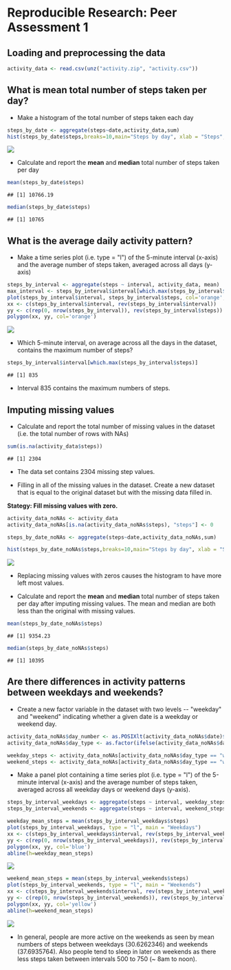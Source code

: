 # Reproducible Research: Peer Assessment 1

## Loading and preprocessing the data

```r
activity_data <- read.csv(unz("activity.zip", "activity.csv"))
```

## What is mean total number of steps taken per day?

* Make a histogram of the total number of steps taken each day


```r
steps_by_date <- aggregate(steps~date,activity_data,sum)
hist(steps_by_date$steps,breaks=10,main="Steps by day", xlab = "Steps", col = "orange")
```

![](PA1_template_files/figure-html/unnamed-chunk-2-1.png)<!-- -->

* Calculate and report the **mean** and **median** total number of steps taken per day


```r
mean(steps_by_date$steps)
```

```
## [1] 10766.19
```

```r
median(steps_by_date$steps)
```

```
## [1] 10765
```

## What is the average daily activity pattern?

* Make a time series plot (i.e. type = "l") of the 5-minute interval (x-axis) and the average number of steps taken, averaged across all days (y-axis)


```r
steps_by_interval <- aggregate(steps ~ interval, activity_data, mean)
max_interval <- steps_by_interval$interval[which.max(steps_by_interval$steps)]
plot(steps_by_interval$interval, steps_by_interval$steps, col='orange', type="l", xlab = "5 minute interval", ylab = "Average steps", main = "Average Daily Steps")
xx <- c(steps_by_interval$interval, rev(steps_by_interval$interval))
yy <- c(rep(0, nrow(steps_by_interval)), rev(steps_by_interval$steps))
polygon(xx, yy, col='orange')
```

![](PA1_template_files/figure-html/unnamed-chunk-4-1.png)<!-- -->

* Which 5-minute interval, on average across all the days in the dataset, contains the maximum number of steps?


```r
steps_by_interval$interval[which.max(steps_by_interval$steps)]
```

```
## [1] 835
```

* Interval 835 contains the maximum numbers of steps.

## Imputing missing values

* Calculate and report the total number of missing values in the dataset (i.e. the total number of rows with NAs)


```r
sum(is.na(activity_data$steps))
```

```
## [1] 2304
```

* The data set contains 2304 missing step values.

* Filling in all of the missing values in the dataset. Create a new dataset that is equal to the original dataset but with the missing data filled in.

**Stategy: Fill missing values with zero.**


```r
activity_data_noNAs <- activity_data
activity_data_noNAs[is.na(activity_data_noNAs$steps), "steps"] <- 0

steps_by_date_noNAs <- aggregate(steps~date,activity_data_noNAs,sum)

hist(steps_by_date_noNAs$steps,breaks=10,main="Steps by day", xlab = "Steps", col = "purple")
```

![](PA1_template_files/figure-html/unnamed-chunk-7-1.png)<!-- -->

* Replacing missing values with zeros causes the histogram to have more left most values.


* Calculate and report the **mean** and **median** total number of steps taken per day after imputing missing values.  The mean and median are both less than the original with missing values. 


```r
mean(steps_by_date_noNAs$steps)
```

```
## [1] 9354.23
```

```r
median(steps_by_date_noNAs$steps)
```

```
## [1] 10395
```

## Are there differences in activity patterns between weekdays and weekends?

* Create a new factor variable in the dataset with two levels -- "weekday" and "weekend" indicating whether a given date is a weekday or weekend day.


```r
activity_data_noNAs$day_number <- as.POSIXlt(activity_data_noNAs$date)$wday
activity_data_noNAs$day_type <- as.factor(ifelse(activity_data_noNAs$day_number == 0 | activity_data_noNAs$day_number == 6, "weekend", "weekday"))

weekday_steps <- activity_data_noNAs[activity_data_noNAs$day_type == "weekday",]
weekend_steps <- activity_data_noNAs[activity_data_noNAs$day_type == "weekend",]
```

* Make a panel plot containing a time series plot (i.e. type = "l") of the 5-minute interval (x-axis) and the average number of steps taken, averaged across all weekday days or weekend days (y-axis).


```r
steps_by_interval_weekdays <- aggregate(steps ~ interval, weekday_steps, mean)
steps_by_interval_weekends <- aggregate(steps ~ interval, weekend_steps, mean)

weekday_mean_steps = mean(steps_by_interval_weekdays$steps)
plot(steps_by_interval_weekdays, type = "l", main = "Weekdays")
xx <- c(steps_by_interval_weekdays$interval, rev(steps_by_interval_weekdays$interval))
yy <- c(rep(0, nrow(steps_by_interval_weekdays)), rev(steps_by_interval_weekdays$steps))
polygon(xx, yy, col='blue')
abline(h=weekday_mean_steps)
```

![](PA1_template_files/figure-html/unnamed-chunk-10-1.png)<!-- -->

```r
weekend_mean_steps = mean(steps_by_interval_weekends$steps)
plot(steps_by_interval_weekends, type = "l", main = "Weekends")
xx <- c(steps_by_interval_weekends$interval, rev(steps_by_interval_weekends$interval))
yy <- c(rep(0, nrow(steps_by_interval_weekends)), rev(steps_by_interval_weekends$steps))
polygon(xx, yy, col='yellow')
abline(h=weekend_mean_steps)
```

![](PA1_template_files/figure-html/unnamed-chunk-10-2.png)<!-- -->

* In general, people are more active on the weekends as seen by mean numbers of steps between weekdays (30.6262346) and weekends (37.6935764).  Also people tend to sleep in later on weekends as there less steps taken between intervals 500 to 750 (~ 8am to noon).
